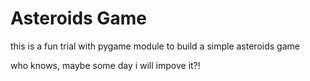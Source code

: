 # Asteroids Game

this is a fun trial with pygame module to build a simple asteroids game

who knows, maybe some day i will impove it?!
